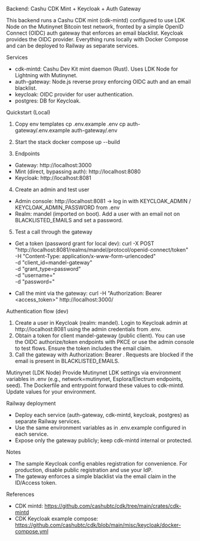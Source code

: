 Backend: Cashu CDK Mint + Keycloak + Auth Gateway

This backend runs a Cashu CDK mint (cdk-mintd) configured to use LDK Node on the Mutinynet Bitcoin test network, fronted by a simple OpenID Connect (OIDC) auth gateway that enforces an email blacklist. Keycloak provides the OIDC provider. Everything runs locally with Docker Compose and can be deployed to Railway as separate services.

Services
- cdk-mintd: Cashu Dev Kit mint daemon (Rust). Uses LDK Node for Lightning with Mutinynet.
- auth-gateway: Node.js reverse proxy enforcing OIDC auth and an email blacklist.
- keycloak: OIDC provider for user authentication.
- postgres: DB for Keycloak.

Quickstart (Local)
1) Copy env templates
   cp .env.example .env
   cp auth-gateway/.env.example auth-gateway/.env

2) Start the stack
   docker compose up --build

3) Endpoints
- Gateway: http://localhost:3000
- Mint (direct, bypassing auth): http://localhost:8080
- Keycloak: http://localhost:8081

4) Create an admin and test user
- Admin console: http://localhost:8081 → log in with KEYCLOAK_ADMIN / KEYCLOAK_ADMIN_PASSWORD from .env
- Realm: mandel (imported on boot). Add a user with an email not on BLACKLISTED_EMAILS and set a password.

5) Test a call through the gateway
- Get a token (password grant for local dev):
  curl -X POST "http://localhost:8081/realms/mandel/protocol/openid-connect/token" \
    -H "Content-Type: application/x-www-form-urlencoded" \
    -d "client_id=mandel-gateway" \
    -d "grant_type=password" \
    -d "username=<your-username>" \
    -d "password=<your-password>"

- Call the mint via the gateway:
  curl -H "Authorization: Bearer <access_token>" http://localhost:3000/

Authentication flow (dev)
1) Create a user in Keycloak (realm: mandel). Login to Keycloak admin at http://localhost:8081 using the admin credentials from .env.
2) Obtain a token for client mandel-gateway (public client). You can use the OIDC authorize/token endpoints with PKCE or use the admin console to test flows. Ensure the token includes the email claim.
3) Call the gateway with Authorization: Bearer <token>. Requests are blocked if the email is present in BLACKLISTED_EMAILS.

Mutinynet (LDK Node)
Provide Mutinynet LDK settings via environment variables in .env (e.g., network=mutinynet, Esplora/Electrum endpoints, seed). The Dockerfile and entrypoint forward these values to cdk-mintd. Update values for your environment.

Railway deployment
- Deploy each service (auth-gateway, cdk-mintd, keycloak, postgres) as separate Railway services.
- Use the same environment variables as in .env.example configured in each service.
- Expose only the gateway publicly; keep cdk-mintd internal or protected.

Notes
- The sample Keycloak config enables registration for convenience. For production, disable public registration and use your IdP.
- The gateway enforces a simple blacklist via the email claim in the ID/Access token.

References
- CDK mintd: https://github.com/cashubtc/cdk/tree/main/crates/cdk-mintd
- CDK Keycloak example compose: https://github.com/cashubtc/cdk/blob/main/misc/keycloak/docker-compose.yml


